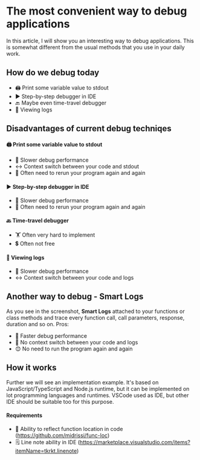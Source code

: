 # The most convenient way to debug applications

In this article, I will show you an interesting way to debug applications. This is somewhat different from the usual methods that you use in your daily work.

## How do we debug today

* 🖨️ Print some variable value to stdout
* ▶️ Step-by-step debugger in IDE
* 🔙 Maybe even time-travel debugger
* 📜 Viewing logs

## Disadvantages of current debug techniqes

#### 🖨️ Print some variable value to stdout

* 🐌 Slower debug performance
* ↔️ Context switch between your code and stdout
* 🔁 Often need to rerun your program again and again

#### ▶️ Step-by-step debugger in IDE

* 🐌 Slower debug performance
* 🔁 Often need to rerun your program again and again

#### 🔙 Time-travel debugger

* 🏋️ Often very hard to implement
* 💲 Often not free

#### 📜 Viewing logs

* 🐌 Slower debug performance
* ↔️ Context switch between your code and logs

## Another way to debug - Smart Logs

As you see in the screenshot, **Smart Logs** attached to your functions or class methods and trace every function call, call parameters, response, duration and so on. Pros:

* 🚀 Faster debug performance
* 🤝 No context switch between your code and logs
* 😊 No need to run the program again and again

## How it works

Further we will see an implementation example. It's based on JavaScript/TypeScript and Node.js runtime, but it can be implemented on lot programming languages and runtimes. VSCode used as IDE, but other IDE should be suitable too for this purpose.

#### Requirements

* 🔎 Ability to reflect function location in code (https://github.com/midrissi/func-loc)
* 🗒️ Line note ability in IDE (https://marketplace.visualstudio.com/items?itemName=tkrkt.linenote)
